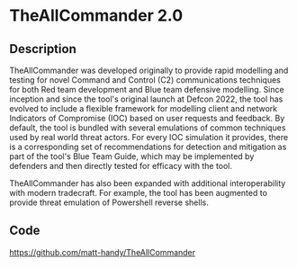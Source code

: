 # TheAllCommander 2.0

## Description
TheAllCommander was developed originally to provide rapid modelling and testing for novel Command and Control (C2) communications techniques for both Red team development and Blue team defensive modelling. Since inception and since the tool's original launch at Defcon 2022, the tool has evolved to include a flexible framework for modelling client and network Indicators of Compromise (IOC) based on user requests and feedback. By default, the tool is bundled with several emulations of common techniques used by real world threat actors.  For every IOC simulation it provides, there is a corresponding set of recommendations for detection and mitigation as part of the tool's Blue Team Guide, which may be implemented by defenders and then directly tested for efficacy with the tool.

TheAllCommander has also been expanded with additional interoperability with modern tradecraft. For example, the tool has been augmented to provide threat emulation of Powershell reverse shells.

## Code
https://github.com/matt-handy/TheAllCommander
